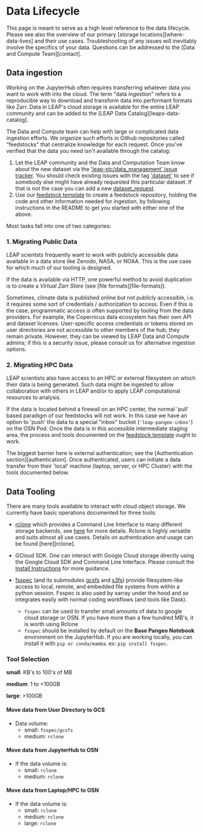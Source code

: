 # Data Lifecycle

This page is meant to serve as a high level reference to the data lifecycle. Please see also the overview of our primary [storage locations][where-data-lives] and their use cases. Troubleshooting of any issues will inevitably involve the specifics of your data. Questions can be addressed to the [Data and Compute Team][contact].

## Data ingestion

Working on the JupyterHub often requires transferring whatever data you want to work with into the cloud. The term "data ingestion" refers to a reproducible way to download and transform data into performant formats like Zarr. Data in LEAP's cloud storage is available for the entire LEAP community and can be added to the [LEAP Data Catalog][leaps-data-catalog].

The Data and Compute team can help with large or complicated data ingestion efforts. We organize such efforts in Github repositories called "feedstocks" that centralize knowledge for each request. Once you've verified that the data you need isn't available through the catalog:

1. Let the LEAP community and the Data and Computation Team know about the new dataset via the ['leap-stc/data_management' issue tracker](https://github.com/leap-stc/data-management/issues). You should check existing issues with the tag ['dataset'](https://github.com/leap-stc/data-management/issues?q=is%3Aissue+is%3Aopen+label%3Adataset) to see if somebody else might have already requested this particular dataset. If that is not the case you can add a new [dataset_request](https://github.com/leap-stc/data-management/issues/new?assignees=&labels=dataset&projects=&template=new_dataset.yaml&title=New+Dataset+%5BDataset+Name%5D).
1. Use our [feedstock template](https://github.com/leap-stc/LEAP_template_feedstock) to create a feedstock repository, holding the code and other information needed for ingestion, by following instructions in the README to get you started with either one of the above.

Most tasks fall into one of two categories:

### 1. Migrating Public Data

LEAP scientsts frequently want to work with publicly accessible data available in a data store like Zenodo, NASA, or NOAA. This is the use case for which much of our tooling is designed.

If the data is available via HTTP, one powerful method to avoid duplication is to create a *Virtual Zarr Store* (see [file formats][file-formats]).

Sometimes, climate data is published online but not publicly accessible, i.e. it requires some sort of credentials / authorization to access. Even if this is the case, programmatic access is often supported by tooling from the data providers. For example, the Copernicus data ecosystem has their own API and dataset licenses. User-specific access credentials or tokens stored on user directories are not accessible to other members of the hub; they remain private. However, they can be viewed by LEAP Data and Compute admins; if this is a security issue, please consult us for alternative ingestion options.

### 2. Migrating HPC Data

LEAP scientists also have access to an HPC or external filesystem on which their data is being generated. Such data might be ingested to allow collaboration with others in LEAP and/or to apply LEAP computational resources to analysis.

If the data is located behind a firewall on an HPC center, the normal 'pull' based paradigm of our feedstocks will not work. In this case we have an option to 'push' the data to a special "inbox" bucket (`'leap-pangeo-inbox'`) on the OSN Pod. Once the data is in this accessible intermediate staging area, the process and tools documented on the [feedstock template](https://github.com/leap-stc/LEAP_template_feedstock) ought to work.

The biggest barrier here is external authentication; see the [Authentication section][authentication]. Once authenticated, users can initiate a data transfer from their 'local' machine (laptop, server, or HPC Cluster) with the tools documented below.

## Data Tooling

There are many tools available to interact with cloud object storage. We currently have basic operations documented for three tools:

- [rclone](https://rclone.org/) which provides a Command Line Interface to many different storage backends, see [here](../reference/rclone.md) for more details. Rclone is highly versatile and suits almost all use cases. Details on authentication and usage can be found [here][rclone].

- GCloud SDK. One can interact with Google Cloud storage directly using the Google Cloud SDK and Command Line Interface. Please consult the [Install Instructions](https://cloud.google.com/sdk/docs/install) for more guidance.

- [fsspec](https://filesystem-spec.readthedocs.io/en/latest/) (and its submodules [gcsfs](https://gcsfs.readthedocs.io/en/latest/) and [s3fs](https://s3fs.readthedocs.io/en/latest/)) provide filesystem-like access to local, remote, and embedded file systems from within a python session. Fsspec is also used by xarray under the hood and so integrates easily with normal coding workflows (and tools like Dask).

    - `fsspec` can be used to transfer small amounts of data to google cloud storage or OSN. If you have more than a few hundred MB's, it is worth using Rclone
    - `fsspec` should be installed by default on the **Base Pangeo Notebook** environment on the JupyterHub. If you are working locally, you can install it with `pip or conda/mamba`. ex: `pip install fsspec`.

### Tool Selection

**small**: KB's to 100's of MB

**medium**: 1 to \<100GB

**large**: >100GB

#### Move data from User Directory to GCS

- Data volume:
    - small: `fsspec/gcsfs`
    - medium: `rclone`

#### Move data from JupyterHub to OSN

- If the data volume is:
    - small: `rclone`
    - medium: `rclone`

#### Move data from Laptop/HPC to OSN

- If the data volume is:
    - small: `rclone`
    - medium: `rclone`
    - large: `rclone`
